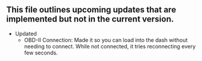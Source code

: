 ## This file outlines upcoming updates that are implemented but not in the current version.

- Updated
  - OBD-II Connection: Made it so you can load into the dash without needing to connect. While not connected, it tries reconnecting every few seconds.